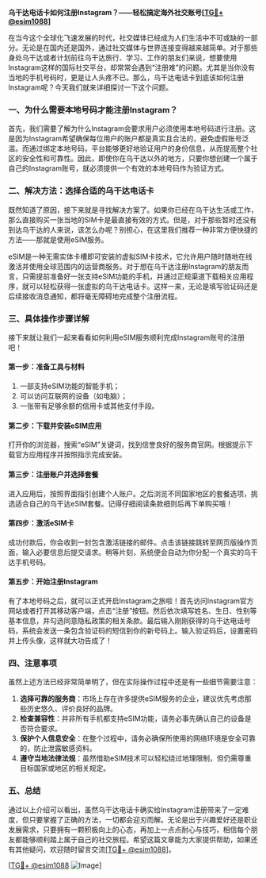 **乌干达电话卡如何注册Instagram？——轻松搞定海外社交账号[[TG💪+ @esim1088](https://t.me/s/esim1088)]**

在当今这个全球化飞速发展的时代，社交媒体已经成为人们生活中不可或缺的一部分。无论是在国内还是国外，通过社交媒体与世界连接变得越来越简单。对于那些身处乌干达或者计划前往乌干达旅行、学习、工作的朋友们来说，想要使用Instagram这样的国际社交平台，却常常会遇到“注册难”的问题。尤其是当你没有当地的手机号码时，更是让人头疼不已。那么，乌干达电话卡到底该如何注册Instagram呢？今天我们就来详细探讨一下这个问题。

### 一、为什么需要本地号码才能注册Instagram？

首先，我们需要了解为什么Instagram会要求用户必须使用本地号码进行注册。这是因为Instagram希望确保每位用户的账户都是真实且合法的，避免虚假账号泛滥。而通过绑定本地号码，平台能够更好地验证用户的身份信息，从而提高整个社区的安全性和可靠性。因此，即使你在乌干达以外的地方，只要你想创建一个属于自己的Instagram账号，就必须提供一个有效的本地号码作为验证方式。

### 二、解决方法：选择合适的乌干达电话卡

既然知道了原因，接下来就是寻找解决方案了。如果你已经在乌干达生活或工作，那么直接购买一张当地的SIM卡是最直接有效的方式。但是，对于那些暂时还没有到达乌干达的人来说，该怎么办呢？别担心，在这里我们推荐一种非常方便快捷的方法——那就是使用eSIM服务。

eSIM是一种无需实体卡槽即可安装的虚拟SIM卡技术，它允许用户随时随地在线激活并使用全球范围内的运营商服务。对于想在乌干达注册Instagram的朋友而言，只需提前准备好一张支持eSIM功能的手机，并通过正规渠道下载相关应用程序，就可以轻松获得一张虚拟的乌干达电话卡。这样一来，无论是填写验证码还是后续接收消息通知，都将毫无障碍地完成整个注册流程。

### 三、具体操作步骤详解

接下来就让我们一起来看看如何利用eSIM服务顺利完成Instagram账号的注册吧！

#### 第一步：准备工具与材料
1. 一部支持eSIM功能的智能手机；
2. 可以访问互联网的设备（如电脑）；
3. 一张带有足够余额的信用卡或其他支付手段。

#### 第二步：下载并安装eSIM应用
打开你的浏览器，搜索“eSIM”关键词，找到信誉良好的服务商官网。根据提示下载官方应用程序并按照指示完成安装。

#### 第三步：注册账户并选择套餐
进入应用后，按照界面指引创建个人账户。之后浏览不同国家地区的套餐选项，挑选适合自己的乌干达eSIM套餐。记得仔细阅读条款细则后再下单购买哦！

#### 第四步：激活eSIM卡
成功付款后，你会收到一封包含激活链接的邮件。点击该链接跳转至网页版操作页面，输入必要信息后提交请求。稍等片刻，系统便会自动为你分配一个真实的乌干达手机号码。

#### 第五步：开始注册Instagram
有了本地号码之后，就可以正式开启Instagram之旅啦！首先访问Instagram官方网站或者打开其移动客户端，点击“注册”按钮。然后依次填写姓名、生日、性别等基本信息，并勾选同意隐私政策的相关条款。最后输入刚刚获得的乌干达电话号码，系统会发送一条包含验证码的短信到你的新号码上。输入验证码后，设置密码并上传头像，这样就大功告成了！

### 四、注意事项

虽然上述方法已经非常简单明了，但在实际操作过程中还是有一些细节需要注意：

1. **选择可靠的服务商**：市场上存在许多提供eSIM服务的企业，建议优先考虑那些历史悠久、评价良好的品牌。
2. **检查兼容性**：并非所有手机都支持eSIM功能，请务必事先确认自己的设备是否符合要求。
3. **保护个人信息安全**：在整个过程中，请务必确保所使用的网络环境是安全可靠的，防止泄露敏感资料。
4. **遵守当地法律法规**：虽然借助eSIM技术可以轻松绕过地理限制，但仍需尊重目标国家或地区的相关规定。

### 五、总结

通过以上介绍可以看出，虽然乌干达电话卡确实给Instagram注册带来了一定难度，但只要掌握了正确的方法，一切都会迎刃而解。无论是出于兴趣爱好还是职业发展需求，只要拥有一颗积极向上的心态，再加上一点点耐心与技巧，相信每个朋友都能够顺利踏上属于自己的社交旅程。希望这篇文章能为大家提供帮助，如果还有其他疑问，欢迎随时留言交流[[TG💪+ @esim1088](https://t.me/s/esim1088)]。

[[TG💪+ @esim1088](https://t.me/s/esim1088) ![Image](https://i.postimg.cc/4NQfJmqS/Snipaste-2025-05-13-00-14-12.png)]